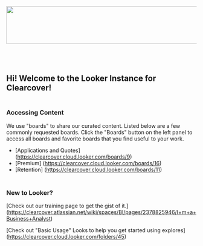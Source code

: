 <img src="https://clearcover.com/assets/images/logo/clearcover-logo.svg" width="1000" height="100"/>


## <br/> <br/> Hi! Welcome to the Looker Instance for Clearcover!

### <br/> Accessing Content
We use "boards" to share our curated content. Listed below are a few commonly requested boards. Click the "Boards" button on the left panel to access all boards and favorite boards that you find useful to your work.

- [Applications and Quotes] (https://clearcover.cloud.looker.com/boards/9)
- [Premium] (https://clearcover.cloud.looker.com/boards/16)
- [Retention] (https://clearcover.cloud.looker.com/boards/11)

### <br/> New to Looker?
[Check out our training page to get the gist of it.] (https://clearcover.atlassian.net/wiki/spaces/BI/pages/2378825946/I+m+a+Business+Analyst)

[Check out "Basic Usage" Looks to help you get started using explores] (https://clearcover.cloud.looker.com/folders/45)
